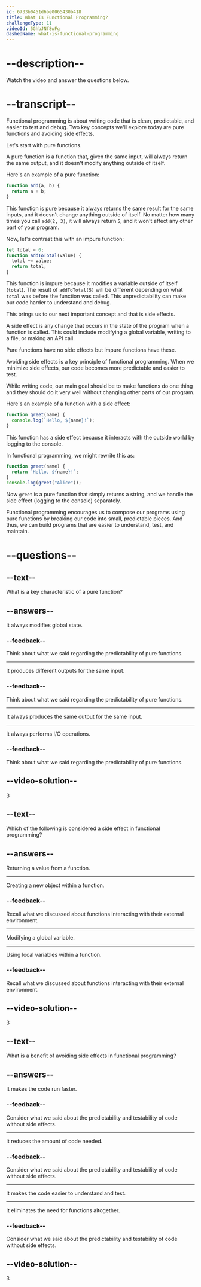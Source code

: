 ```yaml
---
id: 6733b0451d6be0065430b418
title: What Is Functional Programming?
challengeType: 11
videoId: 5GhbJNf8wFg
dashedName: what-is-functional-programming
---
```


# --description--

Watch the video and answer the questions below.

# --transcript--

Functional programming is about writing code that is clean, predictable, and easier to test and debug. Two key concepts we'll explore today are pure functions and avoiding side effects.

Let's start with pure functions.

A pure function is a function that, given the same input, will always return the same output, and it doesn't modify anything outside of itself.

Here's an example of a pure function:

```js
function add(a, b) {
  return a + b;
}
```

This function is pure because it always returns the same result for the same inputs, and it doesn't change anything outside of itself. No matter how many times you call `add(2, 3)`, it will always return `5`, and it won't affect any other part of your program.

Now, let's contrast this with an impure function:

```js
let total = 0;
function addToTotal(value) {
  total += value;
  return total;
}
```

This function is impure because it modifies a variable outside of itself (`total`). The result of `addToTotal(5)` will be different depending on what `total` was before the function was called. This unpredictability can make our code harder to understand and debug.

This brings us to our next important concept and that is side effects.

A side effect is any change that occurs in the state of the program when a function is called. This could include modifying a global variable, writing to a file, or making an API call.

Pure functions have no side effects but impure functions have these.

Avoiding side effects is a key principle of functional programming. When we minimize side effects, our code becomes more predictable and easier to test.

While writing code, our main goal should be to make functions do one thing and they should do it very well without changing other parts of our program.

Here's an example of a function with a side effect:

```js
function greet(name) {
  console.log(`Hello, ${name}!`);
}
```

This function has a side effect because it interacts with the outside world by logging to the console.

In functional programming, we might rewrite this as:

```js
function greet(name) {
  return `Hello, ${name}!`;
}
console.log(greet("Alice"));
```

Now `greet` is a pure function that simply returns a string, and we handle the side effect (logging to the console) separately.

Functional programming encourages us to compose our programs using pure functions by breaking our code into small, predictable pieces. And thus, we can build programs that are easier to understand, test, and maintain.

# --questions--

## --text--

What is a key characteristic of a pure function?

## --answers--

It always modifies global state.

### --feedback--

Think about what we said regarding the predictability of pure functions.

---

It produces different outputs for the same input.

### --feedback--

Think about what we said regarding the predictability of pure functions.

---

It always produces the same output for the same input.

---

It always performs I/O operations.

### --feedback--

Think about what we said regarding the predictability of pure functions.

## --video-solution--

3

## --text--

Which of the following is considered a side effect in functional programming?

## --answers--

Returning a value from a function.

---

Creating a new object within a function.

### --feedback--

Recall what we discussed about functions interacting with their external environment.

---

Modifying a global variable.

---

Using local variables within a function.

### --feedback--

Recall what we discussed about functions interacting with their external environment.

## --video-solution--

3

## --text--

What is a benefit of avoiding side effects in functional programming?

## --answers--

It makes the code run faster.

### --feedback--

Consider what we said about the predictability and testability of code without side effects.

---

It reduces the amount of code needed.

### --feedback--

Consider what we said about the predictability and testability of code without side effects.

---

It makes the code easier to understand and test.

---

It eliminates the need for functions altogether.

### --feedback--

Consider what we said about the predictability and testability of code without side effects.

## --video-solution--

3
